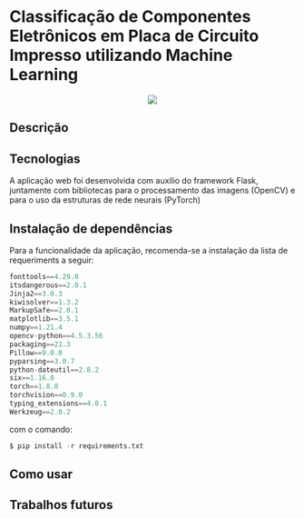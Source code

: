 # Classificação de Componentes Eletrônicos em Placa de Circuito Impresso utilizando Machine Learning




<p align="center">

  <img src="https://user-images.githubusercontent.com/65060013/153782146-1fd45186-119c-47f7-9f10-44bd09e5a0b0.gif">
 

</p>


## Descrição

## Tecnologias

A aplicação web foi desenvolvida com auxílio do framework Flask, juntamente com bibliotecas para o processamento das imagens (OpenCV) e para o uso da estruturas de rede neurais (PyTorch)

## Instalação de dependências



Para a funcionalidade da aplicação, recomenda-se a instalação da lista de requeriments a seguir:

```python
fonttools==4.29.0
itsdangerous==2.0.1
Jinja2==3.0.3
kiwisolver==1.3.2
MarkupSafe==2.0.1
matplotlib==3.5.1
numpy==1.21.4
opencv-python==4.5.3.56
packaging==21.3
Pillow==9.0.0
pyparsing==3.0.7
python-dateutil==2.8.2
six==1.16.0
torch==1.8.0
torchvision==0.9.0
typing_extensions==4.0.1
Werkzeug==2.0.2
```

com o comando:

```python
$ pip install -r requirements.txt
```


## Como usar

## Trabalhos futuros

